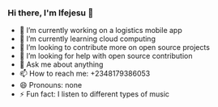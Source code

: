 ### Hi there, I'm Ifejesu 👋

- 🔭 I’m currently working on a logistics mobile app
- 🌱 I’m currently learning cloud computing
- 👯 I’m looking to contribute more on open source projects
- 🤔 I’m looking for help with open source contribution
- 💬 Ask me about anything
- 📫 How to reach me: +2348179386053
- 😄 Pronouns: none
- ⚡ Fun fact: I listen to different types of music

